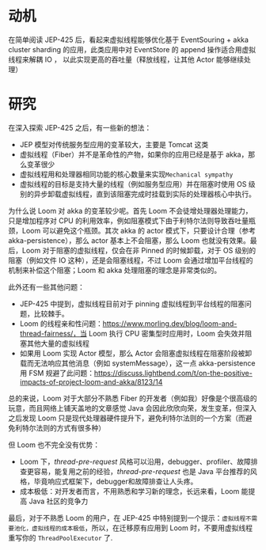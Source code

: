 # 动机

在简单阅读 JEP-425 后，看起来虚拟线程能够优化基于 EventSouring + akka cluster sharding 的应用，此类应用中对 EventStore 的 append 操作适合用虚拟线程来解耦 IO ，
以此实现更高的吞吐量（释放线程，让其他 Actor 能够继续处理）

# 研究

在深入探索 JEP-425 之后，有一些新的想法：

- JEP 模型对传统服务型应用的变革较大，主要是 Tomcat 这类
- 虚拟线程（Fiber）并不是革命性的产物，如果你的应用已经是基于 akka，那么变革很少
- 虚拟线程用和处理器相同功能的核心数量来实现`Mechanical sympathy`
- 虚拟线程的目标是支持大量的线程（例如服务型应用）并在阻塞时使用 OS 级别的异步卸载虚拟线程，直到该阻塞完成时挂载到实际的处理器核心中执行。

为什么说 Loom 对 akka 的变革较少呢。首先 Loom 不会徒增处理器处理能力，只是增加程序对 CPU 的利用效率，例如阻塞模式下由于利特尔法则导致吞吐量瓶颈，Loom 可以避免这个瓶颈。其次 akka 的 actor 模式下，只要设计合理（参考 akka-persistence），那么 actor 基本上不会阻塞，那么 Loom 也就没有效果。最后，Loom 对于阻塞的虚拟线程，仅会在非 Pinned 的时候卸载，对于 OS 级别的阻塞（例如文件 IO 这种），还是会阻塞线程，不过 Loom 会通过增加平台线程的机制来补偿这个阻塞；Loom 和 akka 处理阻塞的理念是非常类似的。

此外还有一些其他问题：

- JEP-425 中提到，虚拟线程目前对于 pinning 虚拟线程到平台线程的阻塞问题，比较棘手。
- Loom 的线程亲和性问题：https://www.morling.dev/blog/loom-and-thread-fairness/，当 Loom 执行 CPU 密集型时应用时，Loom 会失效并阻塞其他大量的虚拟线程
- 如果用 Loom 实现 Actor 模型，那么 Actor 会阻塞虚拟线程在阻塞阶段被卸载而无法响应其他消息（例如 systemMessage），这一点 akka-persistence 用 FSM 规避了此问题：https://discuss.lightbend.com/t/on-the-positive-impacts-of-project-loom-and-akka/8123/14

总的来说，Loom 对于大部分不熟悉 Fiber 的开发者（例如我）好像是个很高级的玩意，而且网络上铺天盖地的文章感觉 Java 会因此欣欣向荣，发生变革，但深入之后发现 Loom 只是现代处理器硬件提升下，避免利特尔法则的一个方案（而避免利特尔法则的方式有很多种）

但 Loom 也不完全没有优势：

- Loom 下，_thread-pre-request_ 风格可以沿用，debugger、profiler、故障排查更容易，能复用之前的经验，_thread-pre-request_ 也是 Java 平台推荐的风格，毕竟响应式框架下，debugger和故障排查让人头疼。
- 成本极低：对开发者而言，不用熟悉和学习新的理念，长远来看，Loom 能提高 Java 社区的竞争力

最后，对于不熟悉 Loom 的用户，在 JEP-425 中特别提到一个提示：`虚拟线程不需要池化，虚拟线程的成本极低`，所以，在迁移原有应用到 Loom 时，不要用虚拟线程重写你的 `ThreadPoolExecutor` 了.